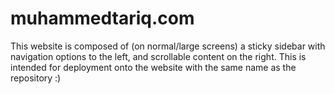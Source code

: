 # muhammedtariq.com

This website is composed of (on normal/large screens) a sticky sidebar with navigation options to the left, and scrollable content on the right. This is intended for deployment onto the website with the same name as the repository :)
